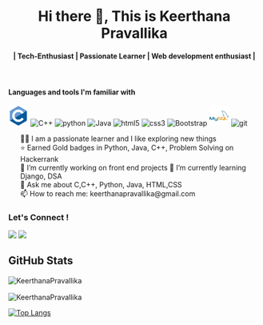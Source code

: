 <link rel="preconnect" href="https://fonts.gstatic.com">
<link href="https://fonts.googleapis.com/css2?family=Acme&family=Balsamiq+Sans&display=swap" rel="stylesheet">

<h1 align="center">Hi there 👋, This is  Keerthana Pravallika </h1>
<h4 align="center">| Tech-Enthusiast | Passionate Learner | Web development enthusiast |</h4><br>

<h4>Languages and tools I'm familiar with </h4>
<p align="left">
 <img src="https://raw.githubusercontent.com/devicons/devicon/master/icons/c/c-original.svg" alt="c" width="40" height="40"/> 
<img src="https://i.pinimg.com/originals/99/f8/87/99f887833c475448723d3c9ac16c179b.png" alt="C++" width="40" height="40"/> 
<img src="https://cdn3.iconfinder.com/data/icons/logos-and-brands-adobe/512/267_Python-512.png" alt="python" width="40" height="40"/> 
<img src="https://cdn.iconscout.com/icon/free/png-512/java-43-569305.png" alt="Java" width="40" height="40"/>
<img src="https://upload.wikimedia.org/wikipedia/commons/thumb/6/61/HTML5_logo_and_wordmark.svg/512px-HTML5_logo_and_wordmark.svg.png" alt="html5" height="40"/> 
<img src="https://upload.wikimedia.org/wikipedia/commons/thumb/d/d5/CSS3_logo_and_wordmark.svg/1200px-CSS3_logo_and_wordmark.svg.png" alt="css3"  height="40"/> 
 <img src="https://img.icons8.com/color/452/bootstrap.png" alt="Bootstrap" height="40"/>
 <img src="https://raw.githubusercontent.com/devicons/devicon/master/icons/mysql/mysql-original-wordmark.svg" alt="mysql" width="40" height="40"/>
  <img src="https://www.vectorlogo.zone/logos/git-scm/git-scm-icon.svg" alt="git" width="40" height="40"/>
</p>

<ul style="list-style-type=none;">
  👩‍💻 I am a passionate learner and I like exploring new things<br>
  ⭐ Earned Gold badges in Python, Java, C++, Problem Solving on Hackerrank<br>
 🔭 I’m currently working on front end projects
  🌱 I’m currently learning Django, DSA<br>
   💬 Ask me about C,C++, Python, Java, HTML,CSS<br>
    📫 How to reach me: keerthanapravallika@gmail.com 
</ul>

<h3>Let's Connect !</h3>

[<img height="30" src="https://img.shields.io/badge/linkedin-blue.svg?&style=for-the-badge&logo=linkedin&logoColor=white" />](https://www.linkedin.com/in/keerthana-pravallika-samudrala)
[<img height="30" src="https://img.shields.io/badge/twitter-%231DA1F2.svg?&style=for-the-badge&logo=twitter&logoColor=white" />](https://twitter.com/Keerthanap21)

<h2 >GitHub Stats</h2>

<p align="center">
 <p><img align="center" src="https://github-readme-stats.vercel.app/api?username=KeerthanaPravallika&show_icons=true&locale=en" alt="KeerthanaPravallika" /></p>
 <p><img align="center" src="https://github-readme-streak-stats.herokuapp.com/?user=KeerthanaPravallika&" alt="KeerthanaPravallika" /></p> 

[![Top Langs](https://github-readme-stats.vercel.app/api/top-langs/?username=KeerthanaPravallika&layout=compact&show_icons=true&theme=radical)](https://github.com/Komal-99/github-readme-stats)

</p>


<!--
**KeerthanaPravallika/KeerthanaPravallika** is a ✨ _special_ ✨ repository because its `README.md` (this file) appears on your GitHub profile.

Here are some ideas to get you started:

- 🔭 I’m currently working on ...
- 🌱 I’m currently learning ...
- 👯 I’m looking to collaborate on ...
- 🤔 I’m looking for help with ...
- 💬 Ask me about ...
- 📫 How to reach me: ...
- 😄 Pronouns: ...
- ⚡ Fun fact: ...
-->
